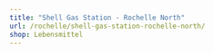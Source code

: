 ```yaml
---
title: "Shell Gas Station - Rochelle North"
url: /rochelle/shell-gas-station-rochelle-north/
shop: Lebensmittel
---
```

